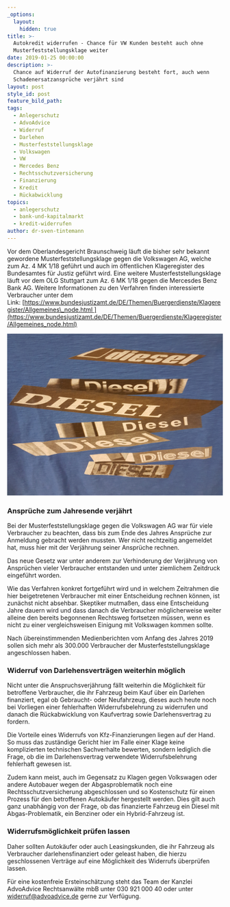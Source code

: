 ```yaml
---
_options:
  layout:
    hidden: true
title: >-
  Autokredit widerrufen - Chance für VW Kunden besteht auch ohne
  Musterfeststellungsklage weiter
date: 2019-01-25 00:00:00
description: >-
  Chance auf Widerruf der Autofinanzierung besteht fort, auch wenn
  Schadenersatzansprüche verjährt sind
layout: post
style_id: post
feature_bild_path:
tags:
  - Anlegerschutz
  - AdvoAdvice
  - Widerruf
  - Darlehen
  - Musterfeststellungsklage
  - Volkswagen
  - VW
  - Mercedes Benz
  - Rechtsschutzversicherung
  - Finanzierung
  - Kredit
  - Rückabwicklung
topics:
  - anlegerschutz
  - bank-und-kapitalmarkt
  - kredit-widerrufen
author: dr-sven-tintemann
---
```


Vor dem Oberlandesgericht Braunschweig läuft die bisher sehr bekannt gewordene Musterfeststellungsklage gegen die Volkswagen AG, welche zum Az. 4 MK 1/18 geführt und auch im öffentlichen Klageregister des Bundesamtes für Justiz geführt wird. Eine weitere Musterfeststellungsklage läuft vor dem OLG Stuttgart zum Az. 6 MK 1/18 gegen die Mercesdes Benz Bank AG. Weitere Informationen zu den Verfahren finden interessierte Verbraucher unter dem Link: [https://www.bundesjustizamt.de/DE/Themen/Buergerdienste/Klageregister/Allgemeines\_node.html ](https://www.bundesjustizamt.de/DE/Themen/Buergerdienste/Klageregister/Allgemeines_node.html)

![Viele Diesel Verfahren](/uploads/dieseldiesel.jpg "Widerruf von Diesel-Finanzierung möglich")

### Ansprüche zum Jahresende verjährt

Bei der Musterfeststellungsklage gegen die Volkswagen AG war für viele Verbraucher zu beachten, dass bis zum Ende des Jahres Ansprüche zur Anmeldung gebracht werden mussten. Wer nicht rechtzeitig angemeldet hat, muss hier mit der Verjährung seiner Ansprüche rechnen. 

Das neue Gesetz war unter anderem zur Verhinderung der Verjährung von Ansprüchen vieler Verbraucher entstanden und unter ziemlichem Zeitdruck eingeführt worden. 

Wie das Verfahren konkret fortgeführt wird und in welchem Zeitrahmen die hier beigetretenen Verbraucher mit einer Entscheidung rechnen können, ist zunächst nicht absehbar. Skeptiker mutmaßen, dass eine Entscheidung Jahre dauern wird und dass danach die Verbraucher möglicherweise weiter alleine den bereits begonnenen Rechtsweg fortsetzen müssen, wenn es nicht zu einer vergleichsweisen Einigung mit Volkswagen kommen sollte.

Nach übereinstimmenden Medienberichten vom Anfang des Jahres 2019 sollen sich mehr als 300.000 Verbraucher der Musterfeststellungsklage angeschlossen haben. 

### Widerruf von Darlehensverträgen weiterhin möglich

Nicht unter die Anspruchsverjährung fällt weiterhin die Möglichkeit für betroffene Verbraucher, die ihr Fahrzeug beim Kauf über ein Darlehen finanziert, egal ob Gebraucht- oder Neufahrzeug, dieses auch heute noch bei Vorliegen einer fehlerhaften Widerrufsbelehrung zu widerrufen und danach die Rückabwicklung von Kaufvertrag sowie Darlehensvertrag zu fordern. 

Die Vorteile eines Widerrufs von Kfz-Finanzierungen liegen auf der Hand. So muss das zuständige Gericht hier im Falle einer Klage keine komplizierten technischen Sachverhalte bewerten, sondern lediglich die Frage, ob die im Darlehensvertrag verwendete Widerrufsbelehrung fehlerhaft gewesen ist. 

Zudem kann meist, auch im Gegensatz zu Klagen gegen Volkswagen oder andere Autobauer wegen der Abgasproblematik noch eine Rechtsschutzversicherung abgeschlossen und so Kostenschutz für einen Prozess für den betroffenen Autokäufer hergestellt werden. Dies gilt auch ganz unabhängig von der Frage, ob das finanzierte Fahrzeug ein Diesel mit Abgas-Problematik, ein Benziner oder ein Hybrid-Fahrzeug ist. 

### Widerrufsmöglichkeit prüfen lassen

Daher sollten Autokäufer oder auch Leasingskunden, die ihr Fahrzeug als Verbraucher darlehensfinanziert oder geleast haben, die hierzu geschlossenen Verträge auf eine Möglichkeit des Widerrufs überprüfen lassen. 

Für eine kostenfreie Ersteinschätzung steht das Team der Kanzlei AdvoAdvice Rechtsanwälte mbB unter 030 921 000 40 oder unter widerruf@advoadvice.de gerne zur Verfügung.